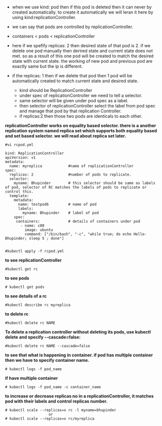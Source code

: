 - when we use kind: pod then if this pod is deleted then it can never by created automatically. to create it automatically we will leran it here
by using kind:replicationController.

- we can say that pods are controlled by replicationController.

- containers < pods < replicationController

- here if we spefify replicas: 2 then desired state of that pod is 2. if we delete one pod manually then derired state and current state does not met. so 
as a result of this one pod will be created to match the desired state with current state. the working of new pod and previous pod are exactly same but the 
ip is different.

- if the replicas: 1 then if we delete that pod then 1 pod will be automatically created to match current state and desired state.
    - kind should be ReplicationController
    - under spec of replicationController we need to tell a selector.
    - same selector will be given under pod spec as a label.
    - then selector of replicationController select the label from pod spec and manage that pod by that replication Controller.
    - if replicas:2 then those two pods are identicals to each other.

**replicationController works on equality based selector. there is a another replication system named replica set which supports both equality based
and set based selector. we will read about replica set later.**






```
#vi rcpod.yml
```
```
kind: ReplicationController               
apiVersion: v1
metadata:
  name: myreplica            #name of replicationController
spec:
  replicas: 2                #number of pods to replicate.
  selector:        
    myname: Bhupinder        # this selector should be same as labels of pod, selector of RC matches the labels of pods to replicate or control this.
  template:                
    metadata:
      name: testpod6         # name of pod
      labels:            
        myname: Bhupinder    # label of pod
    spec:
     containers:             # details of containers under pod
       - name: c00
         image: ubuntu
         command: ["/bin/bash", "-c", "while true; do echo Hello-Bhupinder; sleep 5 ; done"]
		 
```
```
#kubectl apply -f rcpod.yml
```
**to see replicationController**
```
#kubectl get rc
```
**to see pods**
```
# kubectl get pods
```
**to see details of a rc**
```
#kubectl describe rc myreplica
```
**to delete rc**
```
#kubectl delete rc NAME
```
**To delete a replication controller without deleting its pods, use kubectl delete and specify --cascade=false:**
```
#kubectl delete rc NAME --cascade=false
```
**to see that what is happening in container. if pod has multiple container then we have to specify container name.**
```
# kubectl logs -f pod_name
```
**if have multiple container**
```
# kubectl logs -f pod_name -c container_name
```
**to increase or decrease replicas no in a replicationController, it matches pod with their labels and control replicas number.**
```
# kubectl scale --replicas=x rc -l myname=bhupinder
                    or
# kubectl scale --replicas=x rc/myreplica
```
